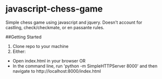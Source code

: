 # javascript-chess-game
Simple chess game using javascript and jquery. Doesn't account for castling, check/checkmate, or en passante rules. 

##Getting Started
1. Clone repo to your machine
2. Either:
 * Open index.html in your browser OR
 * In the command line, run 'python -m SimpleHTTPServer 8000' and then navigate to http://localhost:8000/index.html
